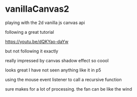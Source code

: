 # vanillaCanvas2


playing with the 2d vanilla js canvas api

following a great tutorial

https://youtu.be/dQKYao-daYw

but not following it exactly

really impressed by canvas shadow effect so coool

looks great I have not seen anything like it in p5


using the mouse event listener to call a recursive function

sure makes for a lot of processing. the fan can be like the wind


